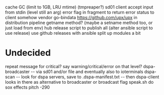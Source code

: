 cache GC (limit to 1GB, LRU mtime) (tmpreaper?)
sd01
client accept input from stdin (level still an arg)
error flag in fragment to return error status to client
somehow vendor go-bindata
https://github.com/upx/upx in distribution pipeline
getname method? (maybe a setname method too, or just load from env)
hub release script to publish all (alter ansible script to use release)
use github releases with ansible
split up modules a bit

# Undecided
repeat message for critical?
say warning/critical/error on that level?
dspa-broadcaster -- via sd01 and/or file and eventually also to ioterminals
dspa-scan -- look for dspa servers, save to .dspa-manifest.txt -- then dspa-client looks in there as alternative to broadcaster or broadcast flag
speak.sh do sox effects pitch -290
